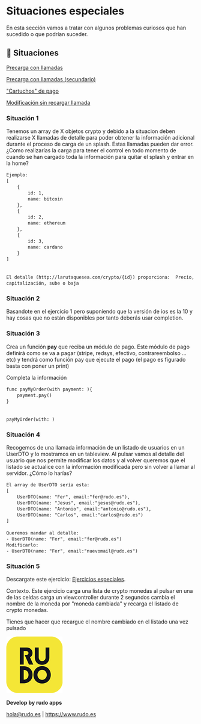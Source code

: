 # Situaciones especiales
En esta sección vamos a tratar con algunos problemas curiosos que han sucedido o que podrían suceder.

## 📝 Situaciones
[Precarga con llamadas](#Situacion-1)

[Precarga con llamadas (secundario)](#Situacion-2)

["Cartuchos" de pago](#Situacion-3)

[Modificación sin recargar llamada](#Situacion-4)

### Situación 1
Tenemos un array de X objetos crypto y debido a la situacion deben realizarse X llamadas de detalle para poder obtener la información adicional durante el proceso de carga de un splash. Estas llamadas pueden dar error. ¿Como realizarías la carga para tener el control en todo momento de cuando se han cargado toda la información para quitar el splash y entrar en la home?

```
Ejemplo:
[
	{
		id: 1,
		name: bitcoin
	},
	{
		id: 2,
		name: ethereum
	},
	{
		id: 3,
		name: cardano
	}
]


El detalle (http://larutaquesea.com/crypto/{id}) proporciona:  Precio, capitalización, sube o baja
```

### Situación 2
Basandote en el ejercicio 1 pero suponiendo que la versión de ios es la 10 y hay cosas que no están disponibles por tanto deberás usar completion.

### Situación 3
Crea un función **pay** que reciba un módulo de pago. Este módulo de pago definirá como se va a pagar (stripe, redsys, efectivo, contrareembolso ... etc) y tendrá como función pay que ejecute el pago (el pago es figurado basta con poner un print)

Completa la información
```
func payMyOrder(with payment: ){
	payment.pay()
}


payMyOrder(with: )
```

### Situación 4
Recogemos de una llamada información de un listado de usuarios en un UserDTO y lo mostramos en un tableview. Al pulsar vamos al detalle del usuario que nos permite modificar los datos y al volver queremos que el listado se actualice con la información modificada pero sin volver a llamar al servidor. ¿Cómo lo harías?
```
El array de UserDTO sería esta:
[
	UserDTO(name: "Fer", email:"fer@rudo.es"),
	UserDTO(name: "Jesus", email:"jesus@rudo.es"),
	UserDTO(name: "Antonio", email:"antonio@rudo.es"),
	UserDTO(name: "Carlos", email:"carlos@rudo.es")
]

Queremos mandar al detalle:
- UserDTO(name: "Fer", email:"fer@rudo.es") 
Modificarlo: 
- UserDTO(name: "Fer", email:"nuevomail@rudo.es")
```

### Situación 5

Descargate este ejercicio: [Ejercicios especiales](solve/special_5).

Contexto. Este ejercicio carga una lista de crypto monedas al pulsar en una de las celdas carga un viewcontroller durante 2 segundos cambia el nombre de la moneda por "moneda cambiada" y recarga el listado de crypto monedas.

Tienes que hacer que recargue el nombre cambiado en el listado una vez pulsado


![Rudo](../README/rudo.png)

**Develop by rudo apps**

hola@rudo.es | https://www.rudo.es